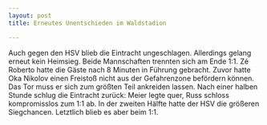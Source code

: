 ```yaml
---
layout: post
title: Erneutes Unentschieden im Waldstadion

---
```


Auch gegen den HSV blieb die Eintracht ungeschlagen. Allerdings gelang erneut kein Heimsieg. Beide Mannschaften trennten sich am Ende 1:1. Zé Roberto hatte die Gäste nach 8 Minuten in Führung gebracht. Zuvor hatte Oka Nikolov einen Freistoß nicht aus der Gefahrenzone befördern können. Das Tor muss er sich zum größten Teil ankreiden lassen. Nach einer halben Stunde schlug die Eintracht zurück: Meier legte quer, Russ schloss kompromisslos zum 1:1 ab. In der zweiten Hälfte hatte der HSV die größeren Siegchancen. Letztlich blieb es aber beim 1:1.


